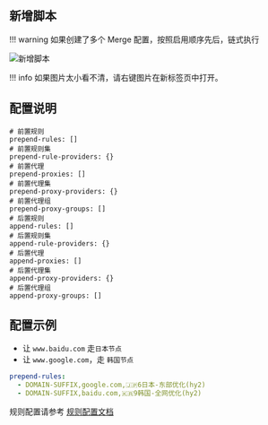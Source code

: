 ## 新增脚本

!!! warning
    如果创建了多个 Merge 配置，按照启用顺序先后，链式执行

![新增脚本](../assets/guide/merge/merge.gif)

!!! info
    如果图片太小看不清，请右键图片在新标签页中打开。

## 配置说明

```
# 前置规则
prepend-rules: []
# 前置规则集
prepend-rule-providers: {}
# 前置代理
prepend-proxies: []
# 前置代理集
prepend-proxy-providers: {}
# 前置代理组
prepend-proxy-groups: []
# 后置规则
append-rules: []
# 后置规则集
append-rule-providers: {}
# 后置代理
append-proxies: []
# 后置代理集
append-proxy-providers: {}
# 后置代理组
append-proxy-groups: []

```

## 配置示例

- 让 `www.baidu.com` 走`日本节点`
- 让 `www.google.com`，走 `韩国节点`

```yaml
prepend-rules:
  - DOMAIN-SUFFIX,google.com,🇯🇵6日本-东部优化(hy2)
  - DOMAIN-SUFFIX,baidu.com,🇰🇷9韩国-全网优化(hy2)
```

规则配置请参考 [规则配置文档](https://wiki.metacubex.one/config/rules/)
